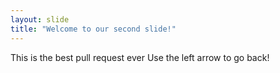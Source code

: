 ```yaml
---
layout: slide
title: "Welcome to our second slide!"
---
```

This is the best pull request ever
Use the left arrow to go back!
